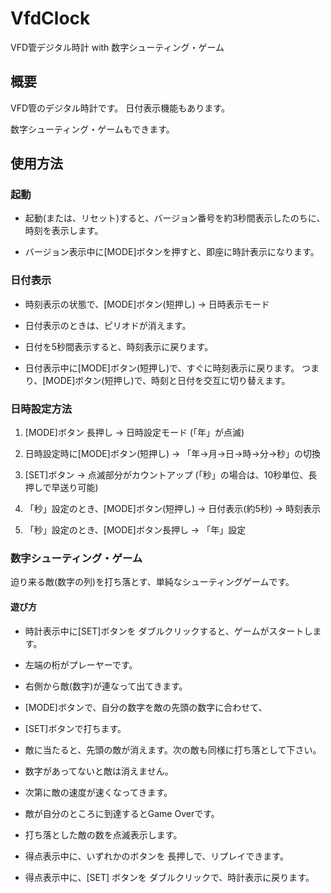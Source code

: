 # VfdClock

VFD管デジタル時計 with 数字シューティング・ゲーム


## 概要

VFD管のデジタル時計です。
日付表示機能もあります。

数字シューティング・ゲームもできます。


## 使用方法

### 起動

* 起動(または、リセット)すると、バージョン番号を約3秒間表示したのちに、時刻を表示します。

* バージョン表示中に[MODE]ボタンを押すと、即座に時計表示になります。


### 日付表示

* 時刻表示の状態で、[MODE]ボタン(短押し) → 日時表示モード

* 日付表示のときは、ピリオドが消えます。

* 日付を5秒間表示すると、時刻表示に戻ります。

* 日付表示中に[MODE]ボタン(短押し)で、すぐに時刻表示に戻ります。
つまり、[MODE]ボタン(短押し)で、時刻と日付を交互に切り替えます。


### 日時設定方法

1. [MODE]ボタン 長押し → 日時設定モード (「年」が点滅)

2. 日時設定時に[MODE]ボタン(短押し) → 「年→月→日→時→分→秒」の切換

3. [SET]ボタン → 点滅部分がカウントアップ (「秒」の場合は、10秒単位、長押しで早送り可能)

4. 「秒」設定のとき、[MODE]ボタン(短押し) → 日付表示(約5秒) → 時刻表示

5. 「秒」設定のとき、[MODE]ボタン長押し → 「年」設定


### 数字シューティング・ゲーム

迫り来る敵(数字の列)を打ち落とす、単純なシューティングゲームです。

#### 遊び方

* 時計表示中に[SET]ボタンを ダブルクリックすると、ゲームがスタートします。

* 左端の桁がプレーヤーです。

* 右側から敵(数字)が連なって出てきます。

* [MODE]ボタンで、自分の数字を敵の先頭の数字に合わせて、

* [SET]ボタンで打ちます。

* 敵に当たると、先頭の敵が消えます。次の敵も同様に打ち落として下さい。

* 数字があってないと敵は消えません。

* 次第に敵の速度が速くなってきます。

* 敵が自分のところに到達するとGame Overです。

* 打ち落とした敵の数を点滅表示します。

* 得点表示中に、いずれかのボタンを 長押しで、リプレイできます。

* 得点表示中に、[SET] ボタンを ダブルクリックで、時計表示に戻ります。
